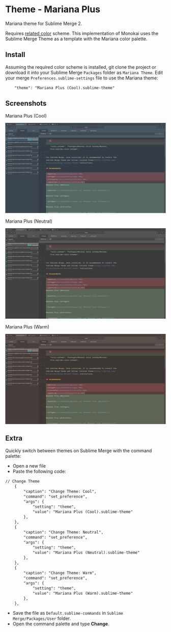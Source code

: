 # Theme - Mariana Plus

Mariana theme for Sublime Merge 2.

Requires [related color](https://github.com/bitsper2nd/sublime-mariana-scheme) scheme. This implementation of Monokai uses the Sublime Merge Theme as a template with the Mariana color palette.

## Install

Assuming the required color scheme is installed, git clone the project or download it into your Sublime Merge `Packages`
folder as `Mariana Theme`. Edit your merge `Preferences.sublime-settings` file to use the Mariana theme:

```
    "theme": "Mariana Plus (Cool).sublime-theme"
```

## Screenshots

Mariana Plus (Cool)

![cool](screenshots/cool.png "Mariana Plus (Cool)")

Mariana Plus (Neutral)

![neutral](screenshots/neutral.png "Mariana Plus (Neutral)")

Mariana Plus (Warm)

![warm](screenshots/warm.png "Mariana Plus (Warm)")

## Extra

Quickly switch between themes on Sublime Merge with the command palette:
- Open a new file
- Paste the following code:
```
// Change Theme
    {
        "caption": "Change Theme: Cool",
        "command": "set_preference",
        "args": {
            "setting": "theme",
            "value": "Mariana Plus (Cool).sublime-theme"
        },
    },
    {
        "caption": "Change Theme: Neutral",
        "command": "set_preference",
        "args": {
            "setting": "theme",
            "value": "Mariana Plus (Neutral).sublime-theme"
        },
    },
    {
        "caption": "Change Theme: Warm",
        "command": "set_preference",
        "args": {
            "setting": "theme",
            "value": "Mariana Plus (Warm).sublime-theme"
        },
    },
```
- Save the file as `Default.sublime-commands` in `Sublime Merge/Packages/User` folder.
- Open the command palette and type **Change**.
